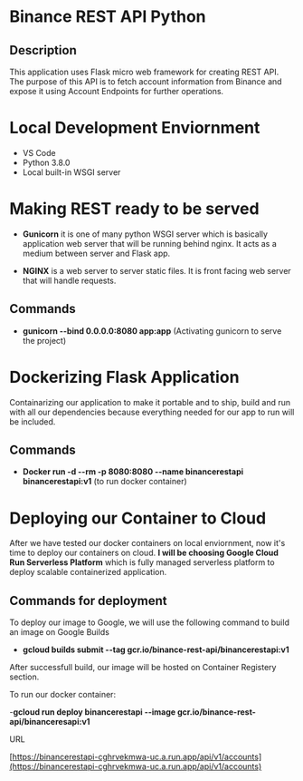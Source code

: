 # Binance REST API Python

## Description
This application uses Flask micro web framework for creating REST API. The purpose of this API is to fetch account information from Binance and expose it using Account Endpoints for further operations.   

# Local Development Enviornment
- VS Code 
- Python 3.8.0
- Local built-in WSGI server
# Making REST ready to be served 
- **Gunicorn** it is one of many python WSGI server which is basically application web server that will be running behind nginx. It acts as a medium between server and Flask app.

- **NGINX** is a web server to server static files. It is front facing web server that will handle requests.

## Commands 

- **gunicorn --bind 0.0.0.0:8080 app:app** (Activating gunicorn to serve the project)

# Dockerizing Flask Application
Containarizing our application to make it portable and to ship, build and run with all our dependencies because everything needed for our app to run will be included.

## Commands
- **Docker run -d --rm -p 8080:8080 --name binancerestapi binancerestapi:v1** (to run docker container)

# Deploying our Container to Cloud
After we have tested our docker containers on local enviornment, now it's time to deploy our containers on cloud. **I will be choosing Google Cloud Run Serverless Platform**
which is fully managed serverless platform to deploy scalable containerized application.

## Commands for deployment
To deploy our image to Google, we will use the following command to build an image on Google Builds
- **gcloud builds submit --tag gcr.io/binance-rest-api/binancerestapi:v1**

After successfull build, our image will be hosted on Container Registery section.

To run our docker container: 

-**gcloud run deploy binancerestapi --image gcr.io/binance-rest-api/binanceresapi:v1**


URL 

[https://binancerestapi-cghrvekmwa-uc.a.run.app/api/v1/accounts](https://binancerestapi-cghrvekmwa-uc.a.run.app/api/v1/accounts)